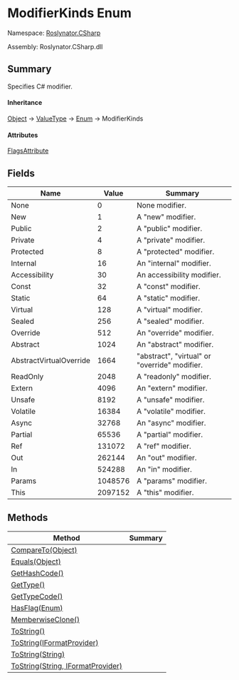 # ModifierKinds Enum

Namespace: [Roslynator.CSharp](../README.md)

Assembly: Roslynator\.CSharp\.dll

## Summary

Specifies C\# modifier\.

#### Inheritance

[Object](https://docs.microsoft.com/en-us/dotnet/api/system.object) &#x2192; [ValueType](https://docs.microsoft.com/en-us/dotnet/api/system.valuetype) &#x2192; [Enum](https://docs.microsoft.com/en-us/dotnet/api/system.enum) &#x2192; ModifierKinds

#### Attributes

[FlagsAttribute](https://docs.microsoft.com/en-us/dotnet/api/system.flagsattribute)

## Fields

| Name | Value | Summary |
| ---- | ----- | ------- |
| None | 0 | None modifier\. |
| New | 1 | A "new" modifier\. |
| Public | 2 | A "public" modifier\. |
| Private | 4 | A "private" modifier\. |
| Protected | 8 | A "protected" modifier\. |
| Internal | 16 | An "internal" modifier\. |
| Accessibility | 30 | An accessibility modifier\. |
| Const | 32 | A "const" modifier\. |
| Static | 64 | A "static" modifier\. |
| Virtual | 128 | A "virtual" modifier\. |
| Sealed | 256 | A "sealed" modifier\. |
| Override | 512 | An "override" modifier\. |
| Abstract | 1024 | An "abstract" modifier\. |
| AbstractVirtualOverride | 1664 | "abstract", "virtual" or "override" modifier\. |
| ReadOnly | 2048 | A "readonly" modifier\. |
| Extern | 4096 | An "extern" modifier\. |
| Unsafe | 8192 | A "unsafe" modifier\. |
| Volatile | 16384 | A "volatile" modifier\. |
| Async | 32768 | An "async" modifier\. |
| Partial | 65536 | A "partial" modifier\. |
| Ref | 131072 | A "ref" modifier\. |
| Out | 262144 | An "out" modifier\. |
| In | 524288 | An "in" modifier\. |
| Params | 1048576 | A "params" modifier\. |
| This | 2097152 | A "this" modifier\. |

## Methods

| Method | Summary |
| ------ | ------- |
| [CompareTo(Object)](https://docs.microsoft.com/en-us/dotnet/api/system.enum.compareto) | |
| [Equals(Object)](https://docs.microsoft.com/en-us/dotnet/api/system.enum.equals) | |
| [GetHashCode()](https://docs.microsoft.com/en-us/dotnet/api/system.enum.gethashcode) | |
| [GetType()](https://docs.microsoft.com/en-us/dotnet/api/system.object.gettype) | |
| [GetTypeCode()](https://docs.microsoft.com/en-us/dotnet/api/system.enum.gettypecode) | |
| [HasFlag(Enum)](https://docs.microsoft.com/en-us/dotnet/api/system.enum.hasflag) | |
| [MemberwiseClone()](https://docs.microsoft.com/en-us/dotnet/api/system.object.memberwiseclone) | |
| [ToString()](https://docs.microsoft.com/en-us/dotnet/api/system.enum.tostring) | |
| [ToString(IFormatProvider)](https://docs.microsoft.com/en-us/dotnet/api/system.enum.tostring) | |
| [ToString(String)](https://docs.microsoft.com/en-us/dotnet/api/system.enum.tostring) | |
| [ToString(String, IFormatProvider)](https://docs.microsoft.com/en-us/dotnet/api/system.enum.tostring) | |

